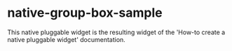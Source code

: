 # native-group-box-sample

This native pluggable widget is the resulting widget of the 'How-to create a native pluggable widget' documentation.

